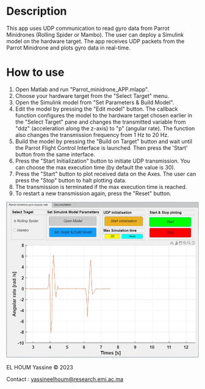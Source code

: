 # Description
This app uses UDP communication to read gyro data from Parrot Minidrones (Rolling Spider or Mambo). The user can deploy a Simulink model on the hardware target. The app receives UDP packets from the Parrot Minidrone and plots gyro data in real-time.

# How to use
1. Open Matlab and run "Parrot_minidrone_APP.mlapp".
2. Choose your hardware target from the "Select Target" menu.
3. Open the Simulink model from "Set Parameters & Build Model".
4. Edit the model by pressing the "Edit model" button. The callback function configures the model to the hardware target chosen earlier in
   the "Select Target" pane and changes the transmitted variable from "ddz" (acceleration along the z-axis) to "p" (angular rate). The         function also changes the transmission frequency from 1 Hz to 20 Hz.
5. Build the model by pressing the "Build on Target" button and wait until the Parrot Flight Control Interface is launched. Then press the     'Start' button from the same interface.
6. Press the "Start Initialization" button to initiate UDP transmission. You can choose the max execution time (by default the value is 30).
7. Press the "Start" button to plot received data on the Axes. The user can press the "Stop" button to halt plotting data.
8. The transmission is terminated if the max execution time is reached.
9. To restart a new transmission again, press the "Reset" button.
    
![Alt text](/tumbnail.JPG?raw=true "Title")

EL HOUM Yassine © 2023 

Contact : yassineelhoum@research.emi.ac.ma
